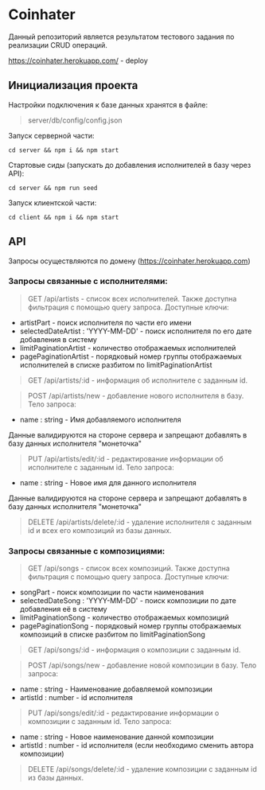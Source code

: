 # Coinhater

Данный репозиторий является результатом тестового задания по реализации CRUD операций.

https://coinhater.herokuapp.com/ - deploy

## Инициализация проекта
Настройки подключения к базе данных хранятся в файле: 
> server/db/config/config.json

Запуск серверной части:
``` JS
cd server && npm i && npm start
```

Стартовые сиды (запускать до добавления исполнителей в базу через API):
``` JS
cd server && npm run seed
```
Запуск клиентской части:
``` JS
cd client && npm i && npm start
```
## API 
Запросы осуществляются по домену (https://coinhater.herokuapp.com)
### Запросы связанные с исполнителями:
> GET /api/artists - список всех исполнителей.
Также доступна фильтрация с помощью query запроса.
Доступные ключи:
- artistPart - поиск исполнителя по части его имени
- selectedDateArtist : 'YYYY-MM-DD' - поиск исполнителя по его дате добавления в систему
- limitPaginationArtist - количество отображаемых исполнителей
- pagePaginationArtist - порядковый номер группы отображаемых исполнителей в списке разбитом по limitPaginationArtist

> GET /api/artists/:id - информация об исполнителе с заданным id.

> POST /api/artists/new - добавление нового исполнителя в базу.
Тело запроса:
- name : string - Имя добавляемого исполнителя

Данные валидируются на стороне сервера и запрещают добавлять в базу данных исполнителя "монеточка"

> PUT /api/artists/edit/:id - редактирование информации об исполнителе с заданным id.
Тело запроса:
- name : string - Новое имя для данного исполнителя

Данные валидируются на стороне сервера и запрещают добавлять в базу данных исполнителя "монеточка"

> DELETE /api/artists/delete/:id - удаление исполнителя с заданным id и всех его композиций из базы данных.

### Запросы связанные с композициями:
> GET /api/songs - список всех композиций.
Также доступна фильтрация с помощью query запроса.
Доступные ключи:
- songPart - поиск композиции по части наименования
- selectedDateSong : 'YYYY-MM-DD' - поиск композиции по дате добавления её в систему
- limitPaginationSong - количество отображаемых композиций
- pagePaginationSong - порядковый номер группы отображаемых композиций в списке разбитом по limitPaginationSong

> GET /api/songs/:id - информация о композиции с заданным id.

> POST /api/songs/new - добавление новой композиции в базу.
Тело запроса:
- name : string - Наименование добавляемой композиции
- artistId : number - id исполнителя

> PUT /api/songs/edit/:id - редактирование информации о композиции с заданным id.
Тело запроса:
- name : string - Новое наименование данной композиции
- artistId : number - id исполнителя (если необходимо сменить автора композиции) 

> DELETE /api/songs/delete/:id - удаление композиции с заданным id из базы данных.

